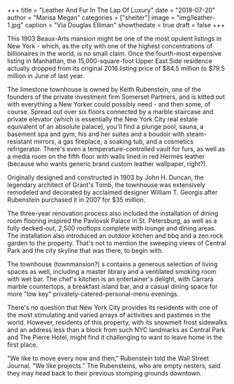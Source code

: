 +++
title = "Leather And Fur In The Lap Of Luxury"
date = "2018-07-20"
author = "Marisa Megan"
categories = ["shelter"]
image = "img/leather-1.jpg"
caption = "Via Douglas Elliman"
showthedate = true
draft = false
+++

This 1903 Beaux-Arts mansion might be one of the most opulent listings in New York - which, as the city with one of the highest concentrations of billionaires in the world, is no small claim. Once the fourth-most expensive listing in Manhattan, the 15,000-square-foot Upper East Side residence actually dropped from its original 2016 listing price of $84.5 million to $79.5 million in June of last year.

The limestone townhouse is owned by Keith Rubenstein, one of the founders of the private investment firm Somerset Partners, and is kitted out with everything a New Yorker could possibly need - and then some, of course. Spread out over six floors connected by a marble staircase and private elevator (which is essentially the New York City real estate equivalent of an absolute palace), you'll find a plunge pool, sauna, a basement spa and gym, his and her suites and a boudoir with steam-resistant mirrors, a gas fireplace, a soaking tub, and a cosmetics refrigerator. There's even a temperature-controlled vault for furs, as well as a media room on the fifth floor with walls lined in red Hermès leather (because who wants generic brand custom leather wallpaper, right?).

Originally designed and constructed in 1903 by John H. Duncan, the legendary architect of Grant's Tomb, the townhouse was extensively remodeled and decorated by acclaimed designer William T. Georgis after Rubenstein purchased it in 2007 for $35 million.

The three-year renovation process also included the installation of dining room flooring inspired the Pavlovsk Palace in St. Petersburg, as well as a fully decked-out, 2,500 rooftops complete with lounge and dining areas. The installation also introduced an outdoor kitchen and bbq and a zen rock garden to the property. That's not to mention the sweeping views of Central Park and the city skyline that was there, to begin with.

The townhouse (townmansion?) s contains a generous selection of living spaces as well, including a master library and a ventilated smoking room with wet bar. The chef's kitchen is an entertainer's delight, with Carrara marble countertops, a breakfast island bar, and a casual dining space for more "low key" privately-catered-personal-menu evenings.

There's no question that New York City provides its residents with one of the most stimulating and varied arrays of activities and pastimes in the world. However, residents of this property, with its snowmelt frost sidewalks and an address less than a block from such NYC landmarks as Central Park and The Pierre Hotel, might find it challenging to want to leave home in the first place.

"We like to move every now and then," Rubenstein told the Wall Street Journal. "We like projects." The Rubensteins, who are empty nesters, said they may head back to their previous stomping grounds downtown.
